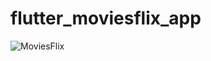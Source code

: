 # flutter_moviesflix_app


![MoviesFlix](https://github.com/imsashantnicky/Flutter-MoviesFlix-App/assets/142216619/d419a875-7a74-467c-9366-dbe1decf8d99)
